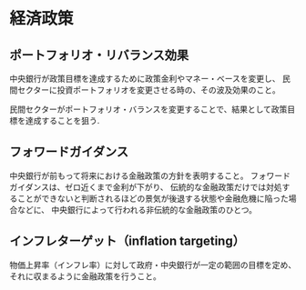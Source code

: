 # 経済政策

## ポートフォリオ・リバランス効果

中央銀行が政策目標を達成するために政策金利やマネー・ベースを変更し、
民間セクターに投資ポートフォリオを変更させる時の、その波及効果のこと。

民間セクターがポートフォリオ・バランスを変更することで、結果として政策目標を達成することを狙う.

## フォワードガイダンス

中央銀行が前もって将来における金融政策の方針を表明すること。
フォワードガイダンスは、ゼロ近くまで金利が下がり、
伝統的な金融政策だけでは対処することができないと判断されるほどの景気が後退する状態や金融危機に陥った場合などに、
中央銀行によって行われる非伝統的な金融政策のひとつ。

## インフレターゲット（inflation targeting）

物価上昇率（インフレ率）に対して政府・中央銀行が一定の範囲の目標を定め、それに収まるように金融政策を行うこと。
